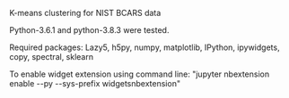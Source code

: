 K-means clustering for NIST BCARS data

Python-3.6.1 and python-3.8.3 were tested.

Required packages: Lazy5, h5py, numpy, matplotlib, IPython, ipywidgets, copy, spectral, sklearn

To enable widget extension using command line: "jupyter nbextension enable --py --sys-prefix widgetsnbextension"